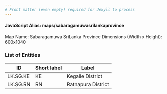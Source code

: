 ```yaml
---
# Front matter (even empty) required for Jekyll to process
---
```


#### JavaScript Alias: maps/sabaragamuwasrilankaprovince

Map Name: Sabaragamuwa SriLanka Province
Dimensions (Width x Height): 600x1040

### List of Entities

| ID       | Short label | Label              |
| -------- | ----------- | ------------------ |
| LK.SG.KE | KE          | Kegalle District   |
| LK.SG.RN | RN          | Ratnapura District |
